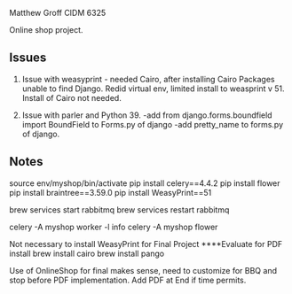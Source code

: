 Matthew Groff
CIDM 6325 

Online shop project.

## Issues
1. Issue with weasyprint - needed Cairo, after installing Cairo Packages unable to find Django. 
    Redid virtual env, limited install to weasprint v 51. Install of Cairo not needed.

2. Issue with parler and Python 39. 
    -add from django.forms.boundfield import BoundField to Forms.py of django
    -add pretty_name to forms.py of django. 




## Notes
source env/myshop/bin/activate
pip install celery==4.4.2
pip install flower
pip install braintree==3.59.0
pip install WeasyPrint==51

brew services start rabbitmq
brew services restart rabbitmq

celery -A myshop worker -l info
celery -A myshop flower


Not necessary to install WeasyPrint for Final Project
****Evaluate for PDF install
brew install cairo
brew install pango

Use of OnlineShop for final makes sense, need to customize for BBQ and stop before PDF implementation. Add PDF at End if time permits.
